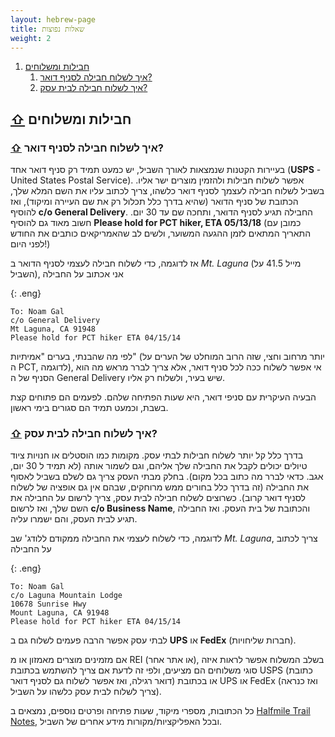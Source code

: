 ```yaml
---
layout: hebrew-page
title: שאלות נפוצות
weight: 2
---
```


1. [חבילות ומשלוחים](#חבילות_ומשלוחים)
    1. [איך לשלוח חבילה לסניף דואר?](#איך_לשלוח_חבילה_לסניף_דואר)
    1. [איך לשלוח חבילה לבית עסק?](#איך_לשלוח_חבילה_לבית_עסק)

## [⇧](#) <a name="חבילות_ומשלוחים"></a> חבילות ומשלוחים

### [⇧](#) <a name="איך_לשלוח_חבילה_לסניף_דואר"></a> איך לשלוח חבילה לסניף דואר?

בעיירות הקטנות שנמצאות לאורך השביל, יש כמעט תמיד רק סניף דואר אחד (**USPS** - United States Postal Service). אפשר לשלוח חבילות ולהזמין מוצרים ישר אליו. בשביל לשלוח חבילה לעצמך לסניף דואר כלשהו, צריך לכתוב עליו את השם המלא שלך, הכתובת של סניף הדואר (שהיא בדרך כלל תכלול רק את שם העיירה ומיקוד), ואז להוסיף **c/o General Delivery**. החבילה תגיע לסניף הדואר, ותחכה שם עד 30 יום. חשוב מאוד גם להוסיף **Please hold for PCT hiker, ETA 05/13/18** (כמובן עם התאריך המתאים לזמן ההגעה המשוער, ולשים לב שהאמריקאים כותבים את החודש לפני היום!)

אז לדוגמה, כדי לשלוח חבילה לעצמי לסניף הדואר ב *Mt. Laguna* (מייל 41.5 על השביל), אני אכתוב על החבילה

{: .eng}

```
To: Noam Gal
c/o General Delivery
Mt Laguna, CA 91948
Please hold for PCT hiker ETA 04/15/14
```

לפי מה שהבנתי, בערים "אמיתיות" (יותר מרחוב וחצי, שזה הרוב המוחלט של הערים על ה PCT, לדוגמה), אי אפשר לשלוח ככה לכל סניף דואר, אלא צריך לברר מראש מה הוא הסניף של ה General Delivery שיש בעיר, ולשלוח רק אליו.

הבעיה העיקרית עם סניפי דואר, היא שעות הפתיחה שלהם. לפעמים הם פתוחים קצת בשבת, וכמעט תמיד הם סגורים בימי ראשון.

### [⇧](#) <a name="איך_לשלוח_חבילה_לבית_עסק"></a> איך לשלוח חבילה לבית עסק?

בדרך כלל קל יותר לשלוח חבילות לבתי עסק. מקומות כמו הוסטלים או חנויות ציוד טיולים יכולים לקבל את החבילה שלך אליהם, וגם לשמור אותה (לא תמיד ל 30 יום, אגב. כדאי לברר מה כתוב בכל מקום). בחלק מבתי העסק צריך גם לשלם בשביל לאסוף את החבילה (זה בדרך כלל בחורים ממש מרוחקים, שבהם אין גם אופציה של לשלוח לסניף דואר קרוב).
כשרוצים לשלוח חבילה לבית עסק, צריך לרשום על החבילה את השם שלך, ואז לרשום **c/o Business Name**, והכתובת של בית העסק. ואז החבילה תגיע לבית העסק, והם ישמרו עליה.

לדוגמה, כדי לשלוח לעצמי את החבילה ממקודם ללודג' שב *Mt. Laguna*, צריך לכתוב על החבילה

{: .eng}

```
To: Noam Gal
c/o Laguna Mountain Lodge
10678 Sunrise Hwy
Mount Laguna, CA 91948
Please hold for PCT hiker ETA 04/15/14
```

לבתי עסק אפשר הרבה פעמים לשלוח גם ב **UPS** או **FedEx** (חברות שליחויות). 

אם מזמינים מוצרים מאמזון או מ REI (או אתר אחר), בשלב המשלוח אפשר לראות איזה סוגי משלוחים הם מציעים, ולפי זה לדעת אם צריך להשתמש בכתובת USPS (כתובת דואר רגילה, ואז אפשר לשלוח גם לסניף דואר) או בכתובת UPS או FedEx (ואז כנראה צריך לשלוח לבית עסק כלשהו על השביל).

כל הכתובות, מספרי מיקוד, שעות פתיחה ופרטים נוספים, נמצאים ב [Halfmile Trail Notes], ובכל האפליקציות/מקורות מידע אחרים של השביל.

[halfmile trail notes]: https://www.pctmap.net/trail-notes/
